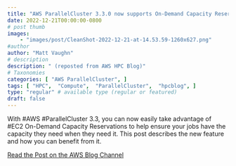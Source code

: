```yaml
---
title: "AWS ParallelCluster 3.3.0 now supports On-Demand Capacity Reservations"
date: 2022-12-21T00:00:00-0800
# post thumb
images:
    - "images/post/CleanShot-2022-12-21-at-14.53.59-1260x627.png"
#author
author: "Matt Vaughn"
# description
description: " (reposted from AWS HPC Blog)"
# Taxonomies
categories: [ "AWS ParallelCluster", ]
tags: [ "HPC",  "Compute",  "ParallelCluster",  "hpcblog", ]
type: "regular" # available type (regular or featured)
draft: false
---
```


With #AWS #ParallelCluster 3.3, you can now easily take advantage of #EC2 On-Demand Capacity Reservations to help ensure your jobs have the capacity they need when they need it. This post describes the new feature and how you can benefit from it.

<a href="https://aws.amazon.com/blogs/hpc/aws-parallelcluster-3-3-now-supports-on-demand-capacity-reservations/" class="btn btn-primary btn-lg active" role="button" aria-pressed="true" style="margin-top: 8px;">Read the Post on the AWS Blog Channel</a>